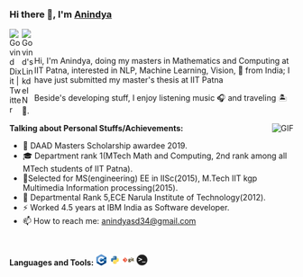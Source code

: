 


### Hi there 👋, I'm [Anindya](https://anindyasdas.github.io/)


<a href="https://twitter.com/GOVINDDIXIT05">
  <img align="left" alt="Govind Dixit | Twitter" width="22px" src="https://cdn.jsdelivr.net/npm/simple-icons@v3/icons/twitter.svg" />
</a>
<a href="https://www.linkedin.com/in/anindyasdas">
  <img align="left" alt="Govind's LinkdeIN" width="22px" src="https://cdn.jsdelivr.net/npm/simple-icons@v3/icons/linkedin.svg" />
</a>
<br />
<br />

Hi, I'm Anindya, doing my masters in Mathematics and Computing at IIT Patna, interested in NLP, Machine Learning, Vision, 🚀 from India; I have just submitted my master's thesis at IIT Patna


Beside's developing stuff, I enjoy listening music 🎧 and traveling 🏝️🗻.



  <img align="right" alt="GIF" src="https://media2.giphy.com/media/u3NqET5KZHkOs/giphy.gif" />


**Talking about Personal Stuffs/Achievements:**

- 🥇 DAAD Masters Scholarship awardee 2019. 
- 🎓 Department rank 1(MTech Math and Computing, 2nd rank among all MTech students of IIT Patna). 
- 👨‍Selected for MS(engineering) EE in IISc(2015), M.Tech IIT kgp Multimedia Information processing(2015).
- 🌱 Departmental Rank 5,ECE Narula Institute of Technology(2012).
- ⚡️ Worked 4.5 years at IBM India as Software developer.
- 📫 How to reach me: anindyasd34@gmail.com

&nbsp;

**Languages and Tools:**
<code><img height="20" src="https://raw.githubusercontent.com/github/explore/80688e429a7d4ef2fca1e82350fe8e3517d3494d/topics/cpp/cpp.png"></code>
<code><img height="20" src="https://raw.githubusercontent.com/github/explore/80688e429a7d4ef2fca1e82350fe8e3517d3494d/topics/python/python.png"></code>
<code><img height="20" src="https://raw.githubusercontent.com/github/explore/80688e429a7d4ef2fca1e82350fe8e3517d3494d/topics/git/git.png"></code>
<code><img height="20" src="https://raw.githubusercontent.com/github/explore/80688e429a7d4ef2fca1e82350fe8e3517d3494d/topics/terminal/terminal.png"></code>

<!--
[Anindya's github stats](https://github-readme-stats.vercel.app/api?username=anindyasdas&show_icons=true&hide_border=true)
-->



